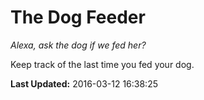 # The Dog Feeder
*Alexa, ask the dog if we fed her?*

Keep track of the last time you fed your dog.

**Last Updated:** 2016-03-12 16:38:25